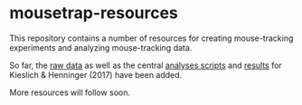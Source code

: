 # mousetrap-resources

This repository contains a number of resources for creating mouse-tracking experiments and analyzing mouse-tracking data.

So far, the [raw data](KieslichHenninger2017/merged_data/raw_data.csv.gz) as well as the central [analyses scripts](KieslichHenninger2017/analyses_paper.Rmd) and [results](KieslichHenninger2017/analyses_paper.html) for Kieslich & Henninger (2017) have been added.

More resources will follow soon.
